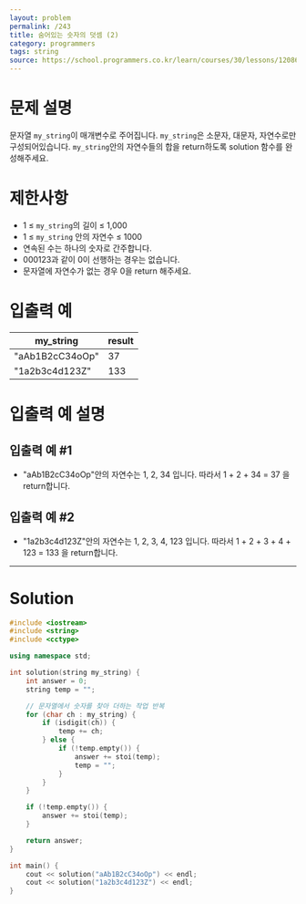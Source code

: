 ```yaml
---
layout: problem
permalink: /243
title: 숨어있는 숫자의 덧셈 (2)
category: programmers
tags: string
source: https://school.programmers.co.kr/learn/courses/30/lessons/120864
---
```


# 문제 설명

문자열 `my_string`이 매개변수로 주어집니다. `my_string`은 소문자, 대문자, 자연수로만 구성되어있습니다. `my_string`안의 자연수들의 합을 return하도록 solution 함수를 완성해주세요.

# 제한사항

- 1 ≤ `my_string`의 길이 ≤ 1,000
- 1 ≤ `my_string` 안의 자연수 ≤ 1000
- 연속된 수는 하나의 숫자로 간주합니다.
- 000123과 같이 0이 선행하는 경우는 없습니다.
- 문자열에 자연수가 없는 경우 0을 return 해주세요.

# 입출력 예

| my_string | result |
| --- | --- |
| "aAb1B2cC34oOp" | 37 |
| "1a2b3c4d123Z" | 133 |

# 입출력 예 설명

## 입출력 예 #1

- "aAb1B2cC34oOp"안의 자연수는 1, 2, 34 입니다. 따라서 1 + 2 + 34 = 37 을 return합니다.

## 입출력 예 #2

- "1a2b3c4d123Z"안의 자연수는 1, 2, 3, 4, 123 입니다. 따라서 1 + 2 + 3 + 4 + 123 = 133 을 return합니다.

---

# Solution

```cpp
#include <iostream>
#include <string>
#include <cctype>

using namespace std;

int solution(string my_string) {
    int answer = 0;
    string temp = "";

    // 문자열에서 숫자를 찾아 더하는 작업 반복
    for (char ch : my_string) {
        if (isdigit(ch)) {
            temp += ch;
        } else {
            if (!temp.empty()) {
                answer += stoi(temp);
                temp = "";
            }
        }
    }

    if (!temp.empty()) {
        answer += stoi(temp);
    }

    return answer;
}

int main() {
    cout << solution("aAb1B2cC34oOp") << endl;
    cout << solution("1a2b3c4d123Z") << endl;
}
```
